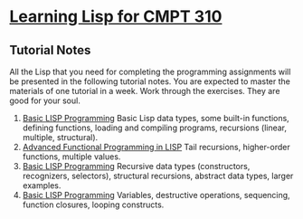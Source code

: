 # [Learning Lisp for CMPT 310](https://www2.cs.sfu.ca/CourseCentral/310/pwfong/Lisp/)

## Tutorial Notes

All the Lisp that you need for completing the programming assignments will be presented in the following tutorial notes. You are expected to master the materials of one tutorial in a week. Work through the exercises. They are good for your soul.

1. [Basic LISP Programming](ch01.md) Basic Lisp data types, some built-in functions, defining functions, loading and compiling programs, recursions (linear, multiple, structural).
1. [Advanced Functional Programming in LISP](ch02.md) Tail recursions, higher-order functions, multiple values.
1. [Basic LISP Programming](ch03.md) Recursive data types (constructors, recognizers, selectors), structural recursions, abstract data types, larger examples.
1. [Basic LISP Programming](ch04.md) Variables, destructive operations, sequencing, function closures, looping constructs.
